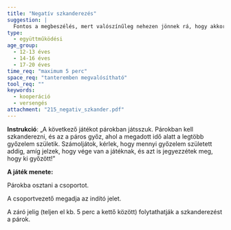 ```yaml
---
title: "Negatív szkanderezés"
suggestion: | 
  Fontos a megbeszélés, mert valószínűleg nehezen jönnek rá, hogy akkor lehet megnyerni a játékot, ha mindenki mindig hagyja magát.
type:
  - együttműködési
age_group:
  - 12-13 éves
  - 14-16 éves
  - 17-20 éves
time_req: "maximum 5 perc"
space_req: "tanteremben megvalósítható"
tool_req: ""
keywords: 
  - kooperáció
  - versengés
attachment: "215_negativ_szkander.pdf"
---
```


**Instrukció**: „A következő játékot párokban játsszuk. Párokban kell szkanderezni, és az a páros győz, ahol a megadott idő alatt a legtöbb győzelem születik. Számoljátok, kérlek, hogy mennyi győzelem született addig, amíg jelzek, hogy vége van a játéknak, és azt is jegyezzétek meg, hogy ki győzött!”

**A játék menete:**

Párokba osztani a csoportot.

A csoportvezető megadja az indító jelet.

A záró jelig (teljen el kb. 5 perc a kettő között) folytathatják a szkanderezést a párok.
  
  
